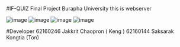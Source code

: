 #IF-QUIZ Final Project Burapha University
this is webserver 

![image](https://github.com/idontknowtoobrother/IFQuiz.WebServer/assets/84304475/17e0b6a3-357e-4630-8db4-594f16b62fee)
![image](https://github.com/idontknowtoobrother/IFQuiz.WebServer/assets/84304475/13ea22ad-20b7-4a7a-a469-bec428ce3574)
![image](https://github.com/idontknowtoobrother/IFQuiz.WebServer/assets/84304475/50ec7cb4-a449-45e4-8ff2-f65e2c7c8e16)
![image](https://github.com/idontknowtoobrother/IFQuiz.WebServer/assets/84304475/325fc97a-6970-460b-a0b9-c3165bdc03cd)


#Developer
62160246 Jakkrit Chaopron ( Keng )
62160144 Saksarak Kongtia (Ton)
